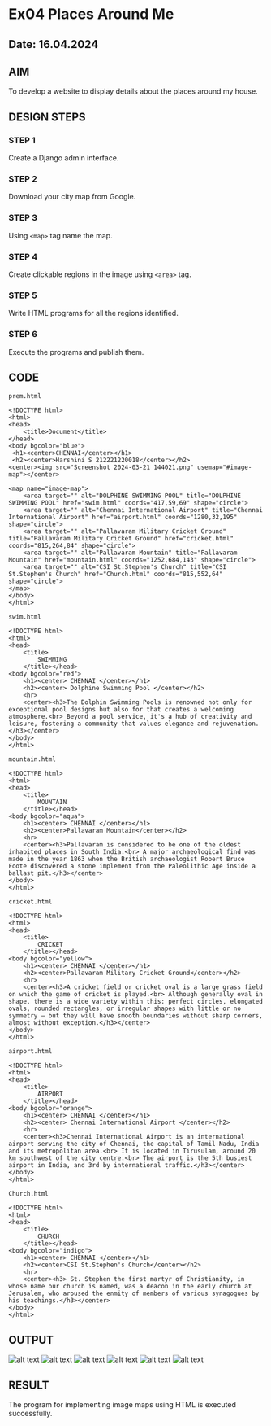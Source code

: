 # Ex04 Places Around Me
## Date: 16.04.2024

## AIM
To develop a website to display details about the places around my house.

## DESIGN STEPS

### STEP 1
Create a Django admin interface.

### STEP 2
Download your city map from Google.

### STEP 3
Using ```<map>``` tag name the map.

### STEP 4
Create clickable regions in the image using ```<area>``` tag.

### STEP 5
Write HTML programs for all the regions identified.

### STEP 6
Execute the programs and publish them.

## CODE
``` 
prem.html

<!DOCTYPE html>
<html>
<head>
    <title>Document</title>
</head>
<body bgcolor="blue">
 <h1><center>CHENNAI</center></h1>
 <h2><center>Harshini S 212221220018</center></h2>
<center><img src="Screenshot 2024-03-21 144021.png" usemap="#image-map"></center>

<map name="image-map">
    <area target="" alt="DOLPHINE SWIMMING POOL" title="DOLPHINE SWIMMING POOL" href="swim.html" coords="417,59,69" shape="circle">
    <area target="" alt="Chennai International Airport" title="Chennai International Airport" href="airport.html" coords="1280,32,195" shape="circle">
    <area target="" alt="Pallavaram Military Cricket Ground" title="Pallavaram Military Cricket Ground" href="cricket.html" coords="815,264,84" shape="circle">
    <area target="" alt="Pallavaram Mountain" title="Pallavaram Mountain" href="mountain.html" coords="1252,684,143" shape="circle">
    <area target="" alt="CSI St.Stephen's Church" title="CSI St.Stephen's Church" href="Church.html" coords="815,552,64" shape="circle">
</map>
</body>
</html>
```
```
swim.html

<!DOCTYPE html>
<html>
<head>
    <title>
        SWIMMING
    </title></head>
<body bgcolor="red">
    <h1><center> CHENNAI </center></h1>
    <h2><center> Dolphine Swimming Pool </center></h2>
    <hr>
    <center><h3>The Dolphin Swimming Pools is renowned not only for exceptional pool designs but also for that creates a welcoming atmosphere.<br> Beyond a pool service, it's a hub of creativity and leisure, fostering a community that values elegance and rejuvenation.</h3></center>
</body>
</html>
```
```
mountain.html

<!DOCTYPE html>
<html>
<head>
    <title>
        MOUNTAIN
    </title></head>
<body bgcolor="aqua">
    <h1><center> CHENNAI </center></h1>
    <h2><center>Pallavaram Mountain</center></h2>
    <hr>
    <center><h3>Pallavaram is considered to be one of the oldest inhabited places in South India.<br> A major archaeological find was made in the year 1863 when the British archaeologist Robert Bruce Foote discovered a stone implement from the Paleolithic Age inside a ballast pit.</h3></center>
</body>
</html>
```
```
cricket.html

<!DOCTYPE html>
<html>
<head>
    <title>
        CRICKET
    </title></head>
<body bgcolor="yellow">
    <h1><center> CHENNAI </center></h1>
    <h2><center>Pallavaram Military Cricket Ground</center></h2>
    <hr>
    <center><h3>A cricket field or cricket oval is a large grass field on which the game of cricket is played.<br> Although generally oval in shape, there is a wide variety within this: perfect circles, elongated ovals, rounded rectangles, or irregular shapes with little or no symmetry – but they will have smooth boundaries without sharp corners, almost without exception.</h3></center>
</body>
</html>
```
```
airport.html

<!DOCTYPE html>
<html>
<head>
    <title>
        AIRPORT
    </title></head>
<body bgcolor="orange">
    <h1><center> CHENNAI </center></h1>
    <h2><center> Chennai International Airport </center></h2>
    <hr>
    <center><h3>Chennai International Airport is an international airport serving the city of Chennai, the capital of Tamil Nadu, India and its metropolitan area.<br> It is located in Tirusulam, around 20 km southwest of the city centre.<br> The airport is the 5th busiest airport in India, and 3rd by international traffic.</h3></center>
</body>
</html>
```
```
Church.html

<!DOCTYPE html>
<html>
<head>
    <title>
        CHURCH
    </title></head>
<body bgcolor="indigo">
    <h1><center> CHENNAI </center></h1>
    <h2><center>CSI St.Stephen's Church</center></h2>
    <hr>
    <center><h3> St. Stephen the first martyr of Christianity, in whose name our church is named, was a deacon in the early church at Jerusalem, who aroused the enmity of members of various synagogues by his teachings.</h3></center>
</body>
</html>
```

## OUTPUT

![alt text](image.png)
![alt text](image-1.png)
![alt text](image-2.png)
![alt text](image-3.png)
![alt text](image-4.png)
![alt text](image-5.png)

## RESULT
The program for implementing image maps using HTML is executed successfully.

